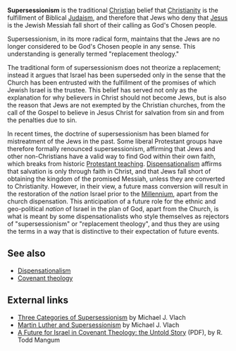 **Supersessionism** is the traditional
[Christian](Christian "Christian") belief that
[Christianity](Christianity "Christianity") is the fulfillment of
Biblical [Judaism](Judaism "Judaism"), and therefore that Jews who
deny that [Jesus](Jesus "Jesus") is the Jewish Messiah fall short
of their calling as God's Chosen people.

Supersessionism, in its more radical form, maintains that the Jews
are no longer considered to be God's Chosen people in any sense.
This understanding is generally termed "replacement theology."

The traditional form of supersessionism does not theorize a
replacement; instead it argues that Israel has been superseded only
in the sense that the Church has been entrusted with the
fulfillment of the promises of which Jewish Israel is the trustee.
This belief has served not only as the explanation for why
believers in Christ should not become Jews, but is also the reason
that Jews are not exempted by the Christian churches, from the call
of the Gospel to believe in Jesus Christ for salvation from sin and
from the penalties due to sin.

In recent times, the doctrine of supersessionism has been blamed
for mistreatment of the Jews in the past. Some liberal Protestant
groups have therefore formally renounced supersessionism, affirming
that Jews and other non-Christians have a valid way to find God
within their own faith, which breaks from historic
[Protestant teaching](Sola_Fide "Sola Fide").
[Dispensationalism](Dispensationalism "Dispensationalism") affirms
that salvation is only through faith in Christ, and that Jews fall
short of obtaining the kingdom of the promised Messiah, unless they
are converted to Christianity. However, in their view, a future
mass conversion will result in the restoration of the *nation*
Israel prior to the
[Millennium](Millennial_Kingdom "Millennial Kingdom"), apart from
the church dispensation. This anticipation of a future role for the
ethnic and geo-political *nation* of Israel in the plan of God,
apart from the Church, is what is meant by some dispensationalists
who style themselves as rejectors of "supersessionism" or
"replacement theology", and thus they are using the terms in a way
that is distinctive to their expectation of future events.


## See also

-   [Dispensationalism](Dispensationalism "Dispensationalism")
-   [Covenant theology](Covenant_theology "Covenant theology")

## External links

-   [Three Categories of Supersessionism](http://www.theologicalstudies.citymax.com/page/page/1572335.htm)
    by Michael J. Vlach
-   [Martin Luther and Supersessionism](http://www.theologicalstudies.org/luther_supersessionism.html)
    by Michael J. Vlach
-   [A Future for Israel in Covenant Theology: the Untold Story](http://www.biblical.edu/images/connect/PDFs/A%20Future%20for%20Israel.pdf)
    (PDF), by R. Todd Mangum




